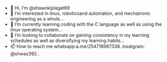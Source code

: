 - 👋 Hi, I’m @shawnkiplagat69
- 👀 I’m interested in linux, roboticsand automation, and mechatronic engineering as a whole...
- 🌱 I’m currently learning coding with the C language as well as using the linux operating system...
- 💞️ I’m looking to collaborate on gaining consistency in my learning schedules as well as diversifying my learning habits...
- 📫 How to reach me whatsapp:a.me/254718987338. insatgram: @shwaz392..

<!---
shawnkiplagat69/shawnkiplagat69 is a ✨ special ✨ repository because its `README.md` (this file) appears on your GitHub profile.
You can click the Preview link to take a look at your changes.
--->
